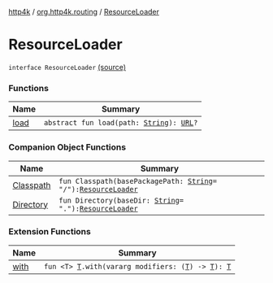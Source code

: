 [http4k](../../index.md) / [org.http4k.routing](../index.md) / [ResourceLoader](./index.md)

# ResourceLoader

`interface ResourceLoader` [(source)](https://github.com/http4k/http4k/blob/master/http4k-core/src/main/kotlin/org/http4k/routing/ResourceLoader.kt#L6)

### Functions

| Name | Summary |
|---|---|
| [load](load.md) | `abstract fun load(path: `[`String`](https://kotlinlang.org/api/latest/jvm/stdlib/kotlin/-string/index.html)`): `[`URL`](https://docs.oracle.com/javase/9/docs/api/java/net/URL.html)`?` |

### Companion Object Functions

| Name | Summary |
|---|---|
| [Classpath](-classpath.md) | `fun Classpath(basePackagePath: `[`String`](https://kotlinlang.org/api/latest/jvm/stdlib/kotlin/-string/index.html)` = "/"): `[`ResourceLoader`](./index.md) |
| [Directory](-directory.md) | `fun Directory(baseDir: `[`String`](https://kotlinlang.org/api/latest/jvm/stdlib/kotlin/-string/index.html)` = "."): `[`ResourceLoader`](./index.md) |

### Extension Functions

| Name | Summary |
|---|---|
| [with](../../org.http4k.core/with.md) | `fun <T> `[`T`](../../org.http4k.core/with.md#T)`.with(vararg modifiers: (`[`T`](../../org.http4k.core/with.md#T)`) -> `[`T`](../../org.http4k.core/with.md#T)`): `[`T`](../../org.http4k.core/with.md#T) |
